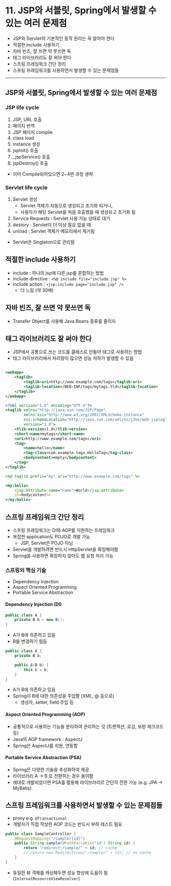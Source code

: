 # 11. JSP와 서블릿, Spring에서 발생할 수 있는 여러 문제점

- JSP와 Servlet의 기본적인 동작 원리는 꼭 알아야 한다
- 적절한 include 사용하기
- 자바 빈즈, 잘 쓰면 약 못쓰면 독
- 태그 라이브러리도 잘 써야 한다
- 스프링 프레임워크 간단 정리
- 스프링 프레임워크를 사용하면서 발생할 수 있는 문제점들

---

## JSP와 서블릿, Spring에서 발생할 수 있는 여러 문제점

### JSP life cycle

1. JSP, URL 호출
2. 페이지 번역
3. JSP 페이지 compile
4. class load
5. instance 생성
6. jspInit() 호출
7. _jspService() 호출
8. jspDestroy() 호출

- 이미 Compile되어있으면 2~4번 과정 생략

### Servlet life cycle

1. Servlet 생성
    - Servlet 객체가 자동으로 생성되고 초기화 되거나,
    - 사용자가 해당 Servlet을 처음 호출했을 때 생성되고 초기화 됨
2. Service Requests : Servlet 사용 가능 상태로 대기
3. destory : Servlet이 더 이상 필요 없을 때
4. unload : Servlet 객체가 메모리에서 제거됨

- Servlet은 Singleton으로 관리됨

## 적절한 include 사용하기

- include : 하나의 jsp에 다른 jsp를 혼합하는 방법
- include directive : `<%@ include file="include.jsp" %>`
- include action : `<jsp:include page="include.jsp" />`
    - 더 느림 (약 30배)

## 자바 빈즈, 잘 쓰면 약 못쓰면 독

- Transfer Object를 사용해 Java Beans 종류를 줄이자

## 태그 라이브러리도 잘 써야 한다

- JSP에서 공통으로 쓰는 코드를 클래스로 만들어 태그로 사용하는 방법
- 태그 라이브러리에서 처리량이 많으면 성능 저하가 발생할 수 있음

```xml

<webapp>
    <taglib>
        <taglib-uri>http://www.example.com/tags</taglib-uri>
        <taglib-location>/WEB-INF/tags/mytags.tld</taglib-location>
    </taglib>
</webapp>
``` 

```xml
<?xml version="1.0" encoding="UTF-8"?>
<taglib xmlns="http://java.sun.com/JSP/Page"
        xmlns:xsi="http://www.w3.org/2001/XMLSchema-instance"
        xsi:schemaLocation="http://java.sun.com/xml/ns/j2ee/web-jsptaglibrary_2_0.xsd"
        version="2.0">
    <tlib-version>1.0</tlib-version>
    <short-name>mytags</short-name>
    <uri>http://www.example.com/tags</uri>
    <tag>
        <name>hello</name>
        <tag-class>com.example.tags.HelloTag</tag-class>
        <bodycontent>empty</bodycontent>
    </tag>
</taglib>
```

```jsp
<%@ taglib prefix="my" uri="http://www.example.com/tags" %>

<my:hello>
    <jsp:attribute name="name">World</jsp:attribute>
    <%=bodycontent%>
</my:hello>

```

## 스프링 프레임워크 간단 정리

- 스프링 프레임워크는 DI와 AOP를 지원하는 프레임워크
- 복잡한 application도 POJO로 개발 가능
    - JSP, Servlet은 POJO 아님
- Servlet을 개발하려면 반드시 HttpServlet을 확장해야함
- Spring을 사용하면 확장하지 않아도 웹 요청 처리 가능

### 스프링의 핵심 기술

- Dependency Injection
- Aspect Oriented Programming
- Portable Service Abstraction

#### Dependency Injection (DI)

```java
public class A {
    private B b = new B();
}
```

- A가 B에 의존하고 있음
- B를 변경하기 힘듬

```java
public class A {
    private B b;

    public A(B b) {
        this.b = b;
    }
}
```

- A가 B에 의존하고 있음
- Spring이 B에 대한 의존성을 주입함 (XML, @ 등으로)
    - 생성자, setter, field 주입 등

#### Aspect Oriented Programming (AOP)

- 공통적으로 사용하는 기능을 분리하여 관리하는 것 (트랜잭션, 로깅, 보완 체크코드 등)
- Java의 AOP framework : AspectJ
- Spring은 AspectJ를 지원, 연동함

#### Portable Service Abstraction (PSA)

- Spring은 다양한 기술을 추상화하여 제공
- 라이브러리 A -> B 로 전환하는 경우 용이함
- 제대로 개발되었다면 PSA를 활용해 라이브러리르 간단히 전환 가능 (e.g. JPA -> MyBatis)

## 스프링 프레임워크를 사용하면서 발생할 수 있는 문제점들

- proxy e.g. `@Transactional`
- 개발자가 직접 작성한 AOP 코드는 반드시 부하 테스트 필요

```java
public class SampleController {
    @RequestMapping("/sample/{id}")
    public String sample(@PathVariable("id") String id) {
        return "redirect:/sample/" + id; // cache
        // return new RedirectView("/sample/" + id); // no cache
    }
}
```

- 동일한 뷰 객체를 캐싱해두면 성능 향상에 도움이 됨 (`InternalResourceViewResolver`)